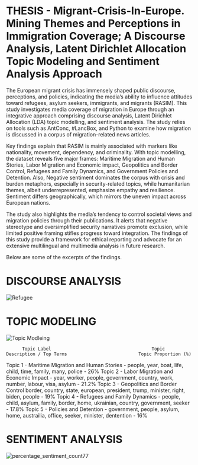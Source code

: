 # THESIS - Migrant-Crisis-In-Europe. Mining Themes and Perceptions in Immigration Coverage; A Discourse Analysis, Latent Dirichlet Allocation Topic Modeling and Sentiment Analysis Approach

The European migrant crisis has immensely shaped public discourse, perceptions, and policies, indicating the media’s ability to influence attitudes toward refugees, asylum seekers, immigrants, and migrants (RASIM). This study investigates media coverage of migration in Europe through an integrative approach comprising discourse analysis, Latent Dirichlet Allocation (LDA) topic modelling, and sentiment analysis. The study relies on tools such as AntConc, #LancBox, and Python to examine how migration is discussed in a corpus of migration-related news articles. 

Key findings explain that RASIM is mainly associated with markers like nationality, movement, dependency, and criminality. With topic modelling, the dataset reveals five major frames: Maritime Migration and Human Stories, Labor Migration and Economic impact, Geopolitics and Border Control, Refugees and Family Dynamics, and Government Policies and Detention. Also, Negative sentiment dominates the corpus with crisis and burden metaphors, especially in security-related topics, while humanitarian themes, albeit underrepresented, emphasize empathy and resilience. Sentiment differs geographically, which mirrors the uneven impact across European nations. 

The study also highlights the media’s tendency to control societal views and migration policies through their publications. It alerts that negative stereotype and oversimplified security narratives promote exclusion, while limited positive framing stifles progress toward integration. The findings of this study provide a framework for ethical reporting and advocate for an extensive multilingual and multimedia analysis in future research.

Below are some of the excerpts of the findings. 
# DISCOURSE ANALYSIS

![Refugee](https://github.com/user-attachments/assets/59b64cb9-5804-45f2-a92d-b5b5475ddb09)

# TOPIC MODELING

![Topic Modleing](https://github.com/user-attachments/assets/8b7faf61-3a0e-42e6-8e8c-9cdc2c5e40b4)

          Topic Label	                                   Topic Description / Top Terms	                       Topic Proportion (%)
Topic 1 - Maritime Migration and Human Stories - people, year, boat, life, child, time, family, many, police -	26%
Topic 2 - Labor Migration and Economic Impact - year, worker, people, government, country, work, number, labour, visa, asylum - 21.2%
Topic 3 - Geopolitics and Border Control	border, country, state, european, president, trump, minister, right, biden, people - 19%
Topic 4 - Refugees and Family Dynamics - people, child, asylum, family, border, home, ukrainian, country, government, seeker - 17.8%
Topic 5 - Policies and Detention - government, people, asylum, home, austrailia, office, seeker, minister, dentention	- 16%

# SENTIMENT ANALYSIS

![percentage_sentiment_count77](https://github.com/user-attachments/assets/1bdbf26a-7380-491d-975e-18a1dad548ae)




